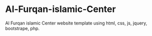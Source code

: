 # Al-Furqan-islamic-Center
Al Furqan islamic Center website template using html, css, js, jquery, bootstrape, php. 
